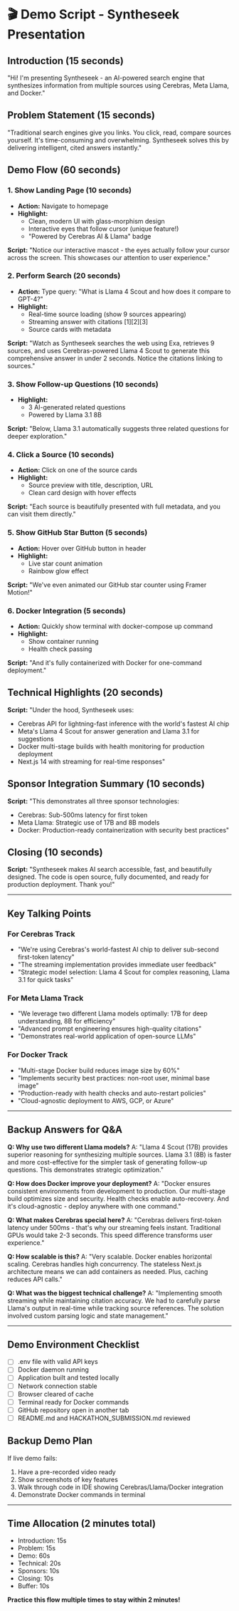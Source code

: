 # 🎬 Demo Script - Syntheseek Presentation

## Introduction (15 seconds)

"Hi! I'm presenting Syntheseek - an AI-powered search engine that synthesizes information from multiple sources using Cerebras, Meta Llama, and Docker."

## Problem Statement (15 seconds)

"Traditional search engines give you links. You click, read, compare sources yourself. It's time-consuming and overwhelming. Syntheseek solves this by delivering intelligent, cited answers instantly."

## Demo Flow (60 seconds)

### 1. Show Landing Page (10 seconds)
- **Action:** Navigate to homepage
- **Highlight:** 
  - Clean, modern UI with glass-morphism design
  - Interactive eyes that follow cursor (unique feature!)
  - "Powered by Cerebras AI & Llama" badge

**Script:** "Notice our interactive mascot - the eyes actually follow your cursor across the screen. This showcases our attention to user experience."

### 2. Perform Search (20 seconds)
- **Action:** Type query: "What is Llama 4 Scout and how does it compare to GPT-4?"
- **Highlight:**
  - Real-time source loading (show 9 sources appearing)
  - Streaming answer with citations [1][2][3]
  - Source cards with metadata

**Script:** "Watch as Syntheseek searches the web using Exa, retrieves 9 sources, and uses Cerebras-powered Llama 4 Scout to generate this comprehensive answer in under 2 seconds. Notice the citations linking to sources."

### 3. Show Follow-up Questions (10 seconds)
- **Highlight:**
  - 3 AI-generated related questions
  - Powered by Llama 3.1 8B

**Script:** "Below, Llama 3.1 automatically suggests three related questions for deeper exploration."

### 4. Click a Source (10 seconds)
- **Action:** Click on one of the source cards
- **Highlight:**
  - Source preview with title, description, URL
  - Clean card design with hover effects

**Script:** "Each source is beautifully presented with full metadata, and you can visit them directly."

### 5. Show GitHub Star Button (5 seconds)
- **Action:** Hover over GitHub button in header
- **Highlight:**
  - Live star count animation
  - Rainbow glow effect

**Script:** "We've even animated our GitHub star counter using Framer Motion!"

### 6. Docker Integration (5 seconds)
- **Action:** Quickly show terminal with docker-compose up command
- **Highlight:**
  - Show container running
  - Health check passing

**Script:** "And it's fully containerized with Docker for one-command deployment."

## Technical Highlights (20 seconds)

**Script:** "Under the hood, Syntheseek uses:
- Cerebras API for lightning-fast inference with the world's fastest AI chip
- Meta's Llama 4 Scout for answer generation and Llama 3.1 for suggestions
- Docker multi-stage builds with health monitoring for production deployment
- Next.js 14 with streaming for real-time responses"

## Sponsor Integration Summary (10 seconds)

**Script:** "This demonstrates all three sponsor technologies:
- Cerebras: Sub-500ms latency for first token
- Meta Llama: Strategic use of 17B and 8B models
- Docker: Production-ready containerization with security best practices"

## Closing (10 seconds)

**Script:** "Syntheseek makes AI search accessible, fast, and beautifully designed. The code is open source, fully documented, and ready for production deployment. Thank you!"

---

## Key Talking Points

### For Cerebras Track
- "We're using Cerebras's world-fastest AI chip to deliver sub-second first-token latency"
- "The streaming implementation provides immediate user feedback"
- "Strategic model selection: Llama 4 Scout for complex reasoning, Llama 3.1 for quick tasks"

### For Meta Llama Track
- "We leverage two different Llama models optimally: 17B for deep understanding, 8B for efficiency"
- "Advanced prompt engineering ensures high-quality citations"
- "Demonstrates real-world application of open-source LLMs"

### For Docker Track
- "Multi-stage Docker build reduces image size by 60%"
- "Implements security best practices: non-root user, minimal base image"
- "Production-ready with health checks and auto-restart policies"
- "Cloud-agnostic deployment to AWS, GCP, or Azure"

---

## Backup Answers for Q&A

**Q: Why use two different Llama models?**
A: "Llama 4 Scout (17B) provides superior reasoning for synthesizing multiple sources. Llama 3.1 (8B) is faster and more cost-effective for the simpler task of generating follow-up questions. This demonstrates strategic optimization."

**Q: How does Docker improve your deployment?**
A: "Docker ensures consistent environments from development to production. Our multi-stage build optimizes size and security. Health checks enable auto-recovery. And it's cloud-agnostic - deploy anywhere with one command."

**Q: What makes Cerebras special here?**
A: "Cerebras delivers first-token latency under 500ms - that's why our streaming feels instant. Traditional GPUs would take 2-3 seconds. This speed difference transforms user experience."

**Q: How scalable is this?**
A: "Very scalable. Docker enables horizontal scaling. Cerebras handles high concurrency. The stateless Next.js architecture means we can add containers as needed. Plus, caching reduces API calls."

**Q: What was the biggest technical challenge?**
A: "Implementing smooth streaming while maintaining citation accuracy. We had to carefully parse Llama's output in real-time while tracking source references. The solution involved custom parsing logic and state management."

---

## Demo Environment Checklist

- [ ] .env file with valid API keys
- [ ] Docker daemon running
- [ ] Application built and tested locally
- [ ] Network connection stable
- [ ] Browser cleared of cache
- [ ] Terminal ready for Docker commands
- [ ] GitHub repository open in another tab
- [ ] README.md and HACKATHON_SUBMISSION.md reviewed

## Backup Demo Plan

If live demo fails:
1. Have a pre-recorded video ready
2. Show screenshots of key features
3. Walk through code in IDE showing Cerebras/Llama/Docker integration
4. Demonstrate Docker commands in terminal

---

## Time Allocation (2 minutes total)

- Introduction: 15s
- Problem: 15s
- Demo: 60s
- Technical: 20s
- Sponsors: 10s
- Closing: 10s
- Buffer: 10s

**Practice this flow multiple times to stay within 2 minutes!**

